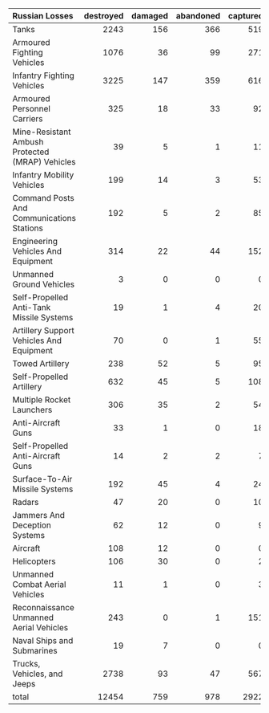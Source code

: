 | Russian Losses                                   |   destroyed |   damaged |   abandoned |   captured |   total |
|:-------------------------------------------------|------------:|----------:|------------:|-----------:|--------:|
| Tanks                                            |        2243 |       156 |         366 |        519 |    3284 |
| Armoured Fighting Vehicles                       |        1076 |        36 |          99 |        271 |    1482 |
| Infantry Fighting Vehicles                       |        3225 |       147 |         359 |        616 |    4347 |
| Armoured Personnel Carriers                      |         325 |        18 |          33 |         92 |     468 |
| Mine-Resistant Ambush Protected  (MRAP) Vehicles |          39 |         5 |           1 |         11 |      56 |
| Infantry Mobility Vehicles                       |         199 |        14 |           3 |         53 |     269 |
| Command Posts And Communications Stations        |         192 |         5 |           2 |         85 |     284 |
| Engineering Vehicles And Equipment               |         314 |        22 |          44 |        152 |     532 |
| Unmanned Ground Vehicles                         |           3 |         0 |           0 |          0 |       3 |
| Self-Propelled Anti-Tank Missile Systems         |          19 |         1 |           4 |         20 |      44 |
| Artillery Support Vehicles And Equipment         |          70 |         0 |           1 |         55 |     126 |
| Towed Artillery                                  |         238 |        52 |           5 |         95 |     390 |
| Self-Propelled Artillery                         |         632 |        45 |           5 |        108 |     790 |
| Multiple Rocket Launchers                        |         306 |        35 |           2 |         54 |     397 |
| Anti-Aircraft Guns                               |          33 |         1 |           0 |         18 |      52 |
| Self-Propelled Anti-Aircraft Guns                |          14 |         2 |           2 |          7 |      25 |
| Surface-To-Air Missile Systems                   |         192 |        45 |           4 |         24 |     265 |
| Radars                                           |          47 |        20 |           0 |         10 |      77 |
| Jammers And Deception Systems                    |          62 |        12 |           0 |          9 |      83 |
| Aircraft                                         |         108 |        12 |           0 |          0 |     120 |
| Helicopters                                      |         106 |        30 |           0 |          2 |     138 |
| Unmanned Combat Aerial Vehicles                  |          11 |         1 |           0 |          3 |      15 |
| Reconnaissance Unmanned Aerial Vehicles          |         243 |         0 |           1 |        151 |     395 |
| Naval Ships and Submarines                       |          19 |         7 |           0 |          0 |      26 |
| Trucks, Vehicles, and Jeeps                      |        2738 |        93 |          47 |        567 |    3445 |
| total                                            |       12454 |       759 |         978 |       2922 |   17113 |